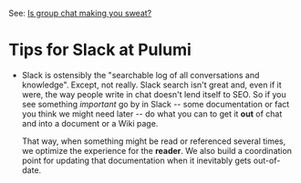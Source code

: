See: [Is group chat making you sweat?](https://m.signalvnoise.com/is-group-chat-making-you-sweat-744659addf7d)

# Tips for Slack at Pulumi
- Slack is ostensibly the "searchable log of all conversations and knowledge". Except, not really. Slack search isn't great and, even if it were, the way people write in chat doesn't lend itself to SEO. So if you see something _important_ go by in Slack -- some documentation or fact you think we might need later -- do what you can to get it **out** of chat and into a document or a Wiki page.

  That way, when something might be read or referenced several times, we optimize the experience for the **reader**. We also build a coordination point for updating that documentation when it inevitably gets out-of-date.
